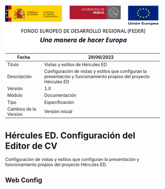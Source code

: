 ![](../Docs/media/CabeceraDocumentosMD.png)

| Fecha         | 29/06/2022                                                   |
| ------------- | ------------------------------------------------------------ |
|Título|Vistas y estilos de Hércules ED| 
|Descripción|Configuración de vistas y estilos que configuran la presentación y funcionamiento propios del proyecto Hércules ED|
|Versión|1.0|
|Módulo|Documentación|
|Tipo|Especificación|
|Cambios de la Versión|Versión inicial|

# Hércules ED. Configuración del Editor de CV

Configuración de vistas y estilos que configuran la presentación y funcionamiento propios del proyecto Hércules ED.

## Web Config
